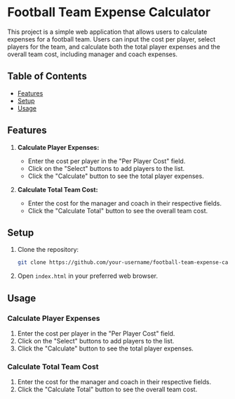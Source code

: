 # Football Team Expense Calculator

This project is a simple web application that allows users to calculate expenses for a football team. Users can input the cost per player, select players for the team, and calculate both the total player expenses and the overall team cost, including manager and coach expenses.

## Table of Contents

- [Features](#features)
- [Setup](#setup)
- [Usage](#usage)

## Features

1. **Calculate Player Expenses:**
   - Enter the cost per player in the "Per Player Cost" field.
   - Click on the "Select" buttons to add players to the list.
   - Click the "Calculate" button to see the total player expenses.

2. **Calculate Total Team Cost:**
   - Enter the cost for the manager and coach in their respective fields.
   - Click the "Calculate Total" button to see the overall team cost.

## Setup

1. Clone the repository:

    ```bash
    git clone https://github.com/your-username/football-team-expense-calculator.git
    ```

2. Open `index.html` in your preferred web browser.

## Usage

### Calculate Player Expenses

1. Enter the cost per player in the "Per Player Cost" field.
2. Click on the "Select" buttons to add players to the list.
3. Click the "Calculate" button to see the total player expenses.

### Calculate Total Team Cost

1. Enter the cost for the manager and coach in their respective fields.
2. Click the "Calculate Total" button to see the overall team cost.


